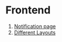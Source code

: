 # Frontend

1. [Notification page](https://frontend-shubhamoulkars-projects.vercel.app/)
2. [Different Layouts](/layouts/index.html)
